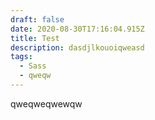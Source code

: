 ```yaml
---
draft: false
date: 2020-08-30T17:16:04.915Z
title: Test
description: dasdjlkouoiqweasd
tags:
  - Sass
  - qweqw
---
```

qweqweqwewqw
